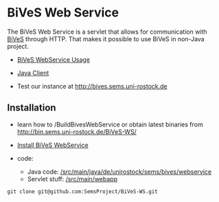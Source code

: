 BiVeS Web Service 
===================

The BiVeS Web Service is a servlet that allows for communication with [BiVeS](http://sems.uni-rostock.de/trac/bives/wiki) through HTTP. That makes it possible to use BiVeS in non-Java project.

* [BiVeS WebService Usage](BivesWebServiceUsage)
* [Java Client](http://sems.uni-rostock.de/trac/bivesws-client/wiki)

* Test our instance at http://bives.sems.uni-rostock.de

Installation 
-------------
* learn how to /BuildBivesWebService or obtain latest binaries from http://bin.sems.uni-rostock.de/BiVeS-WS/
* [Install BiVeS WebService](InstallBivesWebService)

* code:
  * Java code: [/src/main/java/de/unirostock/sems/bives/webservice](https://github.com/SemsProject/BiVeS-WS/tree/master/src/test/java/de/unirostock/sems/bives/webservice)
  * Servlet stuff: [/src/main/webapp](https://github.com/SemsProject/BiVeS-WS/tree/master/src/main/webapp)

```
git clone git@github.com:SemsProject/BiVeS-WS.git
```
